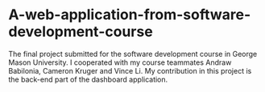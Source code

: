 # A-web-application-from-software-development-course

The final project submitted for the software development course in George Mason University. I cooperated with my course teammates Andraw Babilonia, Cameron Kruger and Vince Li. My contribution in this project is the back-end part of the dashboard application.

